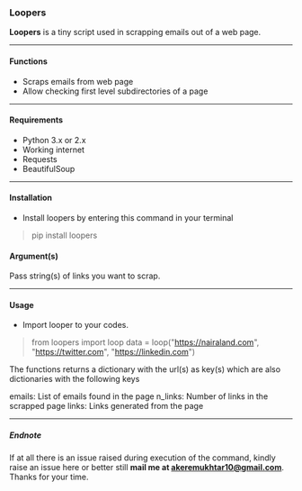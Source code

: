### Loopers


**Loopers** is a tiny script used in scrapping emails out of a web page.

***

#### **Functions**
- Scraps emails from web page
- Allow checking first level subdirectories of a page


***

#### **Requirements**
- Python 3.x or 2.x
- Working internet
- Requests
- BeautifulSoup
***

#### **Installation**

- Install loopers by entering this command in your terminal 

> pip install loopers


#### Argument(s)

Pass string(s) of links you want to scrap. 

***

#### Usage

- Import looper to your codes. 

> from loopers import loop
> data = loop("https://nairaland.com", "https://twitter.com", "https://linkedin.com")

The functions returns a dictionary with the url(s) as key(s) which are also 
dictionaries with the following keys

emails: List of emails found in the page
n_links: Number of links in the scrapped page
links: Links generated from the page
***

##### Endnote
If at all there is an issue raised during execution of the command, kindly raise an issue here or better still **mail me at akeremukhtar10@gmail.com**.
Thanks for your time. 


 